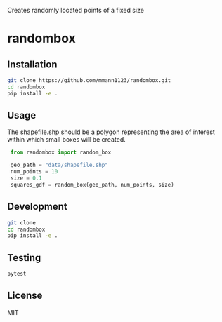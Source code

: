 Creates randomly located points of a fixed size

# randombox

## Installation


```bash
git clone https://github.com/mmann1123/randombox.git
cd randombox
pip install -e .
```


## Usage
The shapefile.shp should be a polygon representing the area of interest within which small boxes will be created. 

```python
 from randombox import random_box

 geo_path = "data/shapefile.shp"
 num_points = 10
 size = 0.1
 squares_gdf = random_box(geo_path, num_points, size)
```

## Development

```bash
git clone
cd randombox
pip install -e .
```

## Testing

```bash
pytest
```

## License
 MIT
